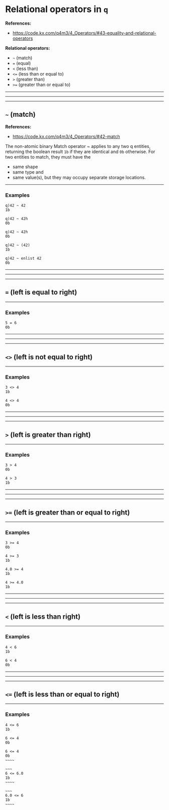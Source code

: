 # Relational operators in `q`

**References:**
- https://code.kx.com/q4m3/4_Operators/#43-equality-and-relational-operators

**Relational operators:**
- `~` (match)
- `=` (equal)
- `<` (less than)
- `<=` (less than or equal to)
- `>` (greater than)
- `>=` (greater than or equal to)



-----------------------------------------------------------------------------------
-----------------------------------------------------------------------------------
-----------------------------------------------------------------------------------

## `~` (match)

**References:**
- https://code.kx.com/q4m3/4_Operators/#42-match


The non-atomic binary Match operator ~ applies to any two q entities, returning the boolean result
`1b` if they are identical and `0b` otherwise.
For two entities to match, they must have the
- same shape
- same type and
- same value(s), but
they may occupy separate storage locations.

-----------------------------------------------------------------------------------

### Examples

~~~~
q)42 ~ 42
1b
~~~~

~~~~
q)42 ~ 42h
0b
~~~~

~~~~
q)42 ~ 42h
0b
~~~~

~~~~
q)42 ~ (42)
1b
~~~~

~~~~
q)42 ~ enlist 42
0b
~~~~

-----------------------------------------------------------------------------------
-----------------------------------------------------------------------------------
-----------------------------------------------------------------------------------

## `=` (left is equal to right)


-----------------------------------------------------------------------------------

### Examples

~~~~
5 = 6
0b
~~~~

-----------------------------------------------------------------------------------
-----------------------------------------------------------------------------------
-----------------------------------------------------------------------------------

## `<>` (left is not equal to right)


-----------------------------------------------------------------------------------

### Examples

~~~~
3 <> 4
1b
~~~~

~~~~
4 <> 4
0b
~~~~

-----------------------------------------------------------------------------------
-----------------------------------------------------------------------------------
-----------------------------------------------------------------------------------


## `>` (left is greater than right)

-----------------------------------------------------------------------------------

### Examples

~~~~
3 > 4
0b
~~~~

~~~~
4 > 3
1b
~~~~


-----------------------------------------------------------------------------------
-----------------------------------------------------------------------------------
-----------------------------------------------------------------------------------

## `>=` (left is greater than or equal to right)

-----------------------------------------------------------------------------------

### Examples

~~~~
3 >= 4
0b
~~~~

~~~~
4 >= 3
1b
~~~~

~~~~
4.0 >= 4
1b
~~~~

~~~~
4 >= 4.0
1b
~~~~

-----------------------------------------------------------------------------------
-----------------------------------------------------------------------------------
-----------------------------------------------------------------------------------


## `<` (left is less than right)

-----------------------------------------------------------------------------------

### Examples

~~~~
4 < 6
1b
~~~~

~~~~
6 < 4
0b
~~~~


-----------------------------------------------------------------------------------
-----------------------------------------------------------------------------------
-----------------------------------------------------------------------------------


## `<=` (left is less than or equal to right)

-----------------------------------------------------------------------------------

### Examples

~~~~
4 <= 6
1b
~~~~

~~~~
6 <= 4
0b
~~~~

~~~~~
6 <= 4
0b
~~~~

~~~
6 <= 6.0
1b
~~~~

~~~
6.0 <= 6
1b
~~~~
